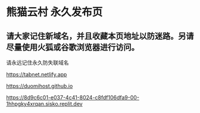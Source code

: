 # 熊猫云村 永久发布页  
## 请大家记住新域名，并且收藏本页地址以防迷路。另请尽量使用火狐或谷歌浏览器进行访问。  
请永远记住永久防失联域名

https://tabnet.netlify.app

https://duomihost.github.io

https://8d9c6c01-e037-4c41-8024-c8fdf106dfa9-00-1hhpgky4xrqan.sisko.replit.dev

